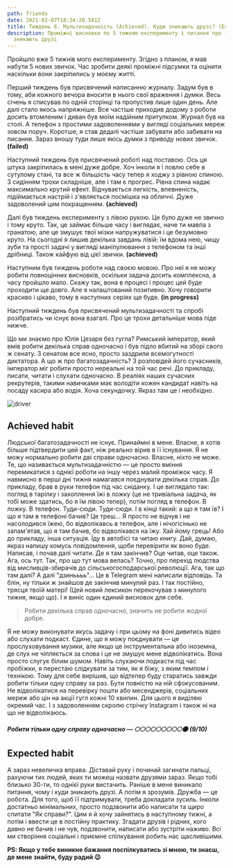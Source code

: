 ```yaml
---
path: friends
date: 2021-02-07T18:34:20.581Z
title: Тиждень 6. Мультизадачність (Achieved). Куди зникають друзі? (Expected)
description: Проміжні висновки по 5 тижням експерименту і питання про те, куди
  зникають друзі
---
```

Пройшло вже 5 тижнів мого експерименту. Згідно з планом, я мав набути 5 нових звичок. Час зробити деякі проміжні підсумки та оцінити наскільки вони закріпились у моєму житті.

Перший тиждень був присвячений написанню журналу. Задум був в тому, аби кожного вечора вносити в нього свої враження і думки. Весь січень я списував по одній сторінці та пропустив лише один день. Але далі стало якось напряжніше. Все частіше приходив додому з роботи досить втомленим і диван був моїм надійним притулком. Журнал був на столі. А телефон з простими задоволеннями у вигляді соціальних мереж зовсім поруч. Коротше, я став дедалі частіше забувати або забивати на писання. Зараз вношу туди лише якісь думки з приводу нових звичок. **(failed)**

Наступний тиждень був присвячений роботі над поставою. Ось ця штука закріпилась в мені дуже добре. Хоч інколи я і ловлю себе в сутулому стані, та все ж більшість часу тепер я ходжу з рівною спиною. З сидінням трохи складніше, але і там є прогрес. Рівна спина надає максимально крутий ефект. Відчувається легкість, впевненість, підіймається настрій і з'являється посмішка на обличчі. Дуже задоволений цим покращенням. **(achieved)**

Далі був тиждень експерименту з лівою рукою. Це було дуже не звично і тому круто. Так, це займає більше часу і виглядає, наче ти мавпа з гранатою, але це змушує твої мізки напружуватися і це безумовно круто. На сьогодні я лишив декілька завдань лівій: їм вдома нею, чищу зуби та прості задачі у вигляді маніпулювання з телефоном та інші дрібниці. Також кайфую від цієї звички. **(achieved)**

Наступним був тиждень роботи над своєю мовою. Про неї я не можу робити повноцінних висновків, оскільки задача досить комплексна, а часу пройшло мало. Скажу так, вона в процесі і процес цей буде проходити ще довго. Але я налаштований позитивно. Хочу говорити красиво і цікаво, тому в наступних серіях ще буде. **(in progress)**

Наступний тиждень був присвячений мультизадачності та спробі розібратись чи існує вона взагалі. Про це трохи детальніше мова піде нижче.

Що ми знаємо про Юлія Цезаря без гугла? Римський імператор, який вмів робити декілька справ одночасно і був підло вбитий на зборі свого ж сенату. З сенатом все ясно, просто заздрили всемогутності диктатора. А що ж про багатозадачність? З розповідей його сучасників, імператор міг робити просто нереальні на той час речі. До прикладу, писати, читати і слухати одночасно. В реаліях наших сучасних рекрутерів, такими навичками має володіти кожен кандидат навіть на посаду касира або водія. Хоча секундочку. Якраз там це і необхідно.

![driver](assets/photo_2021-02-07_21-54-52.jpg "driver")

## A**chieved habit**

Людської багатозадачності не існує. Принаймні в мене. Власне, я хотів більше підтвердити цей факт, ніж реально вірив в її існування. Я не можу нормально робити дві справи одночасно. Власне, ніхто не може. Те, що називається мультизадачністю — це просто вміння перемикатися з однієї роботи на іншу через малий проміжок часу. Я навмисно в перші дні тижня намагався поєднувати декілька справ. До прикладу, брав в руки телефон під час сніданку. І це виглядало так: погляд в тарілку і захоплення їжі в ложку (це не тривіальна задача, як тобі може здатись, бо я їм лівою тепер), потім погляд в телефон. В ложку. В телефон. Туди-сюди. Туди-сюди. І в кінці такий: а що я там їв? І що я там в телефоні бачив? Це треш... Я просто не відчув і не насолодився їжею, бо відволікавсь в телефон, але і нічогісінько не запам'ятав, що я там бачив, бо відволікався на їжу. Хай йому грець! Або до прикладу, інша ситуація. Їду в автобісі та читаю книгу. Дай, думаю, якраз напишу комусь повідомлення, щоби перевірити як воно буде. Написав, і почав далі читати. Де я там закінчив? Оце читав, оце також. Ага, ось тут. Так, про що тут мова велась? Точно, про перехід людства від мисливців-збирачів до сільськогосподарської революції. Ага, так що там далі? А далі "дзиньььь"... Це в Telegram мені написали відповідь. Та блін, ну тільки ж знайшов де закінчив минулий раз. І так постійно, трясця твоїй матері! (Цей новий лексикон перекочував з минулого тижня, якщо що). І я виніс один єдиний висновок для себе.

> Робити декілька справ одночасно, значить не робити жодної добре.

Я не можу виконувати якусь задачу і при цьому на фоні дивитись відео або слухати подкаст. Єдине, що я можу поєднувати — це прослуховування музики, але якщо це інструментальна або іноземна, де слух не чіпляється за слова і це не змушує мене відволікатись. Вона просто слугує білим шумом. Навіть слухаючи подкасти під час пробіжки, я перестаю слідкувати за тим, як я біжу, з яким темпом і технікою. Тому для себе вирішив, що відтепер буду старатись завжди робити тільки одну справу за раз. Бути повністю на ній сфокусованим. Не відволікатися на перевірку пошти або месенджерів, соціальних мереж або цін на акції гугл кожні 10 хвилин. Для цього я виділяю окремий час. І з задоволенням скролю стрічку Instagram і також ні на що не відволікаюсь.

##### Робити тільки одну справу одночасно — 🌕🌕🌕🌕🌕🌕🌕🌕🌕🌑 (9/10)

## **Expected habit**

А зараз невеличка вправа. Діставай руку і починай загинати пальці, рахуючи тих людей, яких ти можеш назвати друзями зараз. Якщо тобі близько 30-ти, то однієї руки вистачить. Раніше в мене виникало питання, чому і куди зникають друзі. А потім я зрозумів. Дружба — це робота. Для того, щоб її підтримувати, треба докладати зусиль. Інколи достатньо мінімальних, просто подзвонити або написати та щиро спитати "Як справи?". Цим я й хочу зайнятись в наступному тижні, а потім і ввести це в постійну практику. Згадати друзів і рідних, кого давно не бачив і не чув, подзвонити, написати або зустріти наживо. Всі ми створіння соціальні і приємне спілкування робить нас щасливішими.

**PS: Якщо у тебе виникне бажання поспілкуватись зі мною, ти знаєш, де мене знайти, буду радий 😉**